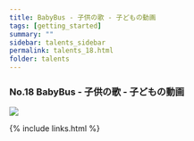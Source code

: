```yaml
---
title: BabyBus - 子供の歌 - 子どもの動画
tags: [getting_started]
summary: ""
sidebar: talents_sidebar
permalink: talents_18.html
folder: talents
---
```



### No.18 BabyBus - 子供の歌 - 子どもの動画

![](https://yt3.ggpht.com/ytc/AKedOLQsNIvbhlTUi1DFxPi9Ybz4Is_Rfl5oSjneYY3j=s176-c-k-c0x00ffffff-no-rj)







{% include links.html %}
